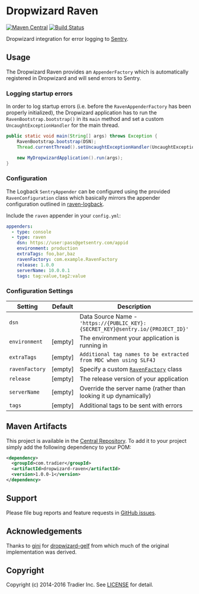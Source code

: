 # Dropwizard Raven

[![Maven Central](https://img.shields.io/maven-central/v/com.tradier/dropwizard-raven.svg)][mavencentral] [![Build Status](https://travis-ci.org/tradier/dropwizard-raven.svg?branch=master)][travis]

[travis]: https://travis-ci.org/tradier/dropwizard-raven
[mavencentral]: http://mvnrepository.com/artifact/com.tradier/dropwizard-raven

Dropwizard integration for error logging to [Sentry](https://sentry.io).

## Usage

The Dropwizard Raven provides an `AppenderFactory` which is automatically registered in Dropwizard and will send errors to Sentry.

### Logging startup errors

In order to log startup errors (i.e. before the `RavenAppenderFactory` has been properly initialized), the Dropwizard application has to run the `RavenBootstrap.bootstrap()` in its `main` method and set a custom `UncaughtExceptionHandler` for the main thread.

```java
public static void main(String[] args) throws Exception {
    RavenBootstrap.bootstrap(DSN);
    Thread.currentThread().setUncaughtExceptionHandler(UncaughtExceptionHandlers.systemExit());

    new MyDropwizardApplication().run(args);
}
```

### Configuration

The Logback `SentryAppender` can be configured using the provided `RavenConfiguration` class which basically mirrors the appender configuration outlined in [raven-logback](https://github.com/getsentry/raven-java/tree/master/raven-logback).

Include the `raven` appender in your `config.yml`:

```yaml
appenders:
  - type: console
  - type: raven
    dsn: https://user:pass@getsentry.com/appid
    environment: production
    extraTags: foo,bar,baz
    ravenFactory: com.example.RavenFactory
    release: 1.0.0
    serverName: 10.0.0.1
    tags: tag:value,tag2:value
```

### Configuration Settings

| Setting | Default | Description | Example Value |
|---|---|---|---|
| `dsn` |   | Data Source Name - `'https://{PUBLIC_KEY}:{SECRET_KEY}@sentry.io/{PROJECT_ID}'` | `https://foo:bar@sentry.io/12345` |
| `environment` | [empty] | The environment your application is running in |  `production` |
| `extraTags` | [empty] | `Additional tag names to be extracted from MDC when using SLF4J` | `foo,bar,baz` |
| `ravenFactory` | [empty] | Specify a custom [`RavenFactory`](https://github.com/getsentry/raven-java/blob/master/raven/src/main/java/com/getsentry/raven/RavenFactory.java) class | `com.example.RavenFactory` |
| `release` | [empty] | The release version of your application | `1.0.0` |
| `serverName` | [empty] | Override the server name (rather than looking it up dynamically) | `10.0.0.1` |
| `tags` | [empty] | Additional tags to be sent with errors | `tag1:value1,tag2:value2` |

## Maven Artifacts

This project is available in the [Central Repository](http://search.maven.org/#search%7Cgav%7C1%7Cg%3A%22com.tradier%22%20AND%20a%3A%22dropwizard-raven%22). To add it to your project simply add the following dependency to your POM:

```xml
<dependency>
  <groupId>com.tradier</groupId>
  <artifactId>dropwizard-raven</artifactId>
  <version>1.0.0-1</version>
</dependency>
```

## Support

Please file bug reports and feature requests in [GitHub issues](https://github.com/tradier/dropwizard-raven/issues).

## Acknowledgements

Thanks to [gini](https://github.com/gini) for [dropwizard-gelf](https://github.com/gini/dropwizard-gelf) from which much of the original implementation was derived.

## Copyright

Copyright (c) 2014-2016 Tradier Inc. See [LICENSE](LICENSE.md) for detail.
